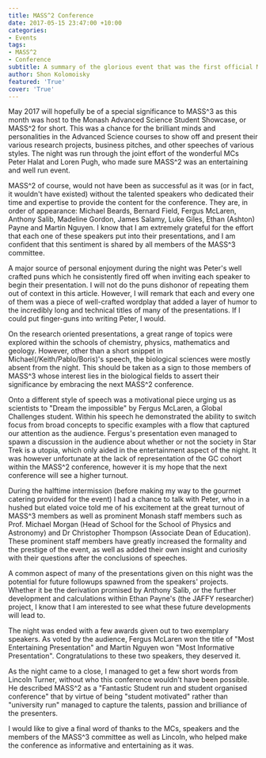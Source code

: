 ```yaml
---
title: MASS^2 Conference
date: 2017-05-15 23:47:00 +10:00
categories:
- Events
tags:
- MASS^2
- Conference
subtitle: A summary of the glorious event that was the first official MASS^2 Conference!
author: Shon Kolomoisky
featured: 'True'
cover: 'True'
---
```


May 2017 will hopefully be of a special significance to MASS^3 as this month was host to the Monash Advanced Science Student Showcase, or MASS^2 for short. This was a chance for the brilliant minds and personalities in the Advanced Science courses to show off and present their various research projects, business pitches, and other speeches of various styles.  The night was run through the joint effort of the wonderful MCs Peter Halat and Loren Pugh, who made sure MASS^2 was an entertaining and well run event.

MASS^2 of course, would not have been as successful as it was (or in fact, it wouldn't have existed) without the talented speakers who dedicated their time and expertise to provide the content for the conference. They are, in order of appearance: Michael Beards, Bernard Field, Fergus McLaren, Anthony Salib, Madeline Gordon, James Salamy, Luke Giles, Ethan (Ashton) Payne and Martin Nguyen. I know that I am extremely grateful for the effort that each one of these speakers put into their presentations, and I am confident that this sentiment is shared by all members of the MASS^3 committee.

A major source of personal enjoyment during the night was Peter's well crafted puns which he consistently fired off when inviting each speaker to begin their presentation. I will not do the puns dishonor of repeating them out of context in this article. However, I will remark that each and every one of  them was a piece of well-crafted wordplay that added a layer of humor to the incredibly long and technical titles of many of the presentations. If I could put finger-guns into writing Peter, I would.

On the research oriented presentations, a great range of topics were explored within the schools of chemistry, physics, mathematics and geology. However, other than a short snippet in Michael(/Keith/Pablo/Boris)'s speech, the biological sciences were mostly absent from the night. This should be taken as a sign to those members of MASS^3 whose interest lies in the biological fields to assert their significance by embracing the next MASS^2 conference. 

Onto a different style of speech was a motivational piece urging us as scientists to "Dream the impossible" by Fergus McLaren, a Global Challenges student. Within his speech he demonstrated the ability to switch focus from broad concepts to specific examples with a flow that captured our attention as the audience. Fergus's presentation even managed to spawn a discussion in the audience about whether or not the society in Star Trek is a utopia, which only aided in the entertainment aspect of the night. It was however unfortunate at the lack of representation of the GC cohort within the MASS^2 conference, however it is my hope that the next conference will see a higher turnout.

During the halftime intermission (before making my way to the gourmet catering provided for the event) I had a chance to talk with Peter, who in a hushed but elated voice told me of his excitement at the great turnout of MASS^3 members as well as prominent Monash staff members such as Prof. Michael Morgan (Head of School for the School of Physics and Astronomy) and Dr Christopher Thompson (Associate Dean of Education). These prominent staff members have greatly increased the formality and the prestige of the event, as well as added their own insight and curiosity with their questions after the conclusions of speeches.   

A common aspect of many of the presentations given on this night was the potential for future followups spawned from the speakers' projects. Whether it be the derivation promised by Anthony Salib, or the further development and calculations within Ethan Payne's (the JAFFY researcher) project, I know that I am interested to see what these future developments will lead to.

The night was ended with a few awards given out to two exemplary speakers. As voted by the audience, Fergus McLaren won the title of "Most Entertaining Presentation" and Martin Nguyen won "Most Informative Presentation". Congratulations to these two speakers, they deserved it.

As the night came to a close, I managed to get a few short words from Lincoln Turner, without who this conference wouldn't have been possible. He described MASS^2 as a "Fantastic Student run and student organised conference" that by virtue of being "student motivated" rather than "university run" managed to capture the talents, passion and brilliance of the presenters.

I would like to give a final word of thanks to the MCs, speakers and the members of the MASS^3 committee as well as Lincoln, who helped make the conference as informative and entertaining as it was.

 
